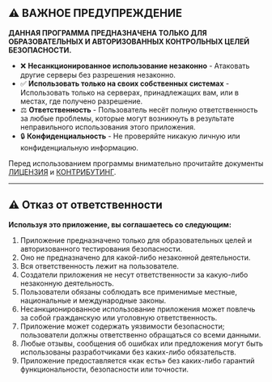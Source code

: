 ## ⚠️ ВАЖНОЕ ПРЕДУПРЕЖДЕНИЕ

**ДАННАЯ ПРОГРАММА ПРЕДНАЗНАЧЕНА ТОЛЬКО ДЛЯ ОБРАЗОВАТЕЛЬНЫХ И АВТОРИЗОВАННЫХ КОНТРОЛЬНЫХ ЦЕЛЕЙ БЕЗОПАСНОСТИ.**

- ❌ **Несанкционированное использование незаконно** - Атаковать другие серверы без разрешения незаконно.
- ✅ **Использовать только на своих собственных системах** - Использовать только на серверах, принадлежащих вам, или в местах, где получено разрешение.
- ⚖️ **Ответственность** - Пользователь несёт полную ответственность за любые проблемы, которые могут возникнуть в результате неправильного использования этого приложения.
- 🔒 **Конфиденциальность** - Не проверяйте никакую личную или конфиденциальную информацию.

Перед использованием программы внимательно прочитайте документы [ЛИЦЕНЗИЯ](LICENSE) и [КОНТРИБУТИНГ](CONTRIBUTING.ru.md).

---

## ⚠️ Отказ от ответственности

**Используя это приложение, вы соглашаетесь со следующим:**

1. Приложение предназначено только для образовательных целей и авторизованного тестирования безопасности.
2. Оно не предназначено для какой-либо незаконной деятельности.
3. Вся ответственность лежит на пользователе.
4. Создатели приложения не несут ответственности за какую-либо незаконную деятельность.
5. Пользователи обязаны соблюдать все применимые местные, национальные и международные законы.
6. Несанкционированное использование приложения может повлечь за собой гражданскую или уголовную ответственность.
7. Приложение может содержать уязвимости безопасности; пользователи должны ответственно обращаться со всеми данными.
8. Любые отзывы, сообщения об ошибках или предложения могут быть использованы разработчиками без каких-либо обязательств.
9. Приложение предоставляется «как есть» без каких-либо гарантий функциональности, безопасности или точности.
